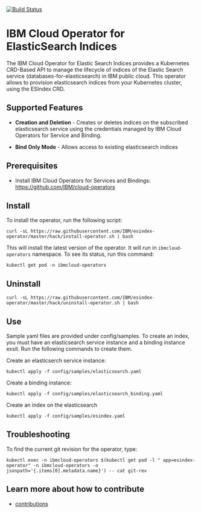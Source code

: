 
[![Build Status](https://travis-ci.com/IBM/esindex-operator.svg?branch=master)](https://travis-ci.com/IBM/esindex-operator)

# IBM Cloud Operator for ElasticSearch Indices
The IBM Cloud Operator for Elastic Search Indices provides a Kubernetes CRD-Based API to manage the lifecycle of indices of the Elastic Search service (databases-for-elasticsearch) in IBM public cloud. This operator allows to provision elasticsearch indices from your Kubernetes cluster, using the ESIndex CRD.

## Supported Features

* **Creation and Deletion** - Creates or deletes indices on the subscribed elasticsearch service using the credentials managed by IBM Cloud Operators for Service and Binding.

* **Bind Only Mode** - Allows access to existing elasticsearch indices

## Prerequisites 

* Install IBM Cloud Operators for Services and Bindings: https://github.com/IBM/cloud-operators

## Install

To install the operator, run the following script:

```
curl -sL https://raw.githubusercontent.com/IBM/esindex-operator/master/hack/install-operator.sh | bash 
```
This will install the latest version of the operator. It will run in `ibmcloud-operators` namespace. To see its status, run this command:
```
kubectl get pod -n ibmcloud-operators
```

## Uninstall

```
curl -sL https://raw.githubusercontent.com/IBM/esindex-operator/master/hack/uninstall-operator.sh | bash 
```

## Use 

Sample yaml files are provided under config/samples. To create an index, you must have an elasticsearch service instance and a binding instance exsit. Run the following commands to create them.

Create an elasticserch service instance:

```
kubectl apply -f config/samples/elasticsearch.yaml
```

Create a binding instance:

```
kubectl apply -f config/samples/elasticsearch_binding.yaml
```

Create an index on the elasticsearch 

```
kubectl apply -f config/samples/esindex.yaml
```

## Troubleshooting

To find the current git revision for the operator, type:

```
kubectl exec -n ibmcloud-operators $(kubectl get pod -l " app=esindex-operator" -n ibmcloud-operators -o jsonpath='{.items[0].metadata.name}') -- cat git-rev
```

## Learn more about how to contribute

- [contributions](./CONTRIBUTING.md)
